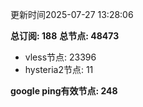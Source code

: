 更新时间2025-07-27 13:28:06

**总订阅: 188**
**总节点: 48473**
- vless节点: 23396
- hysteria2节点: 11

**google ping有效节点: 248**
